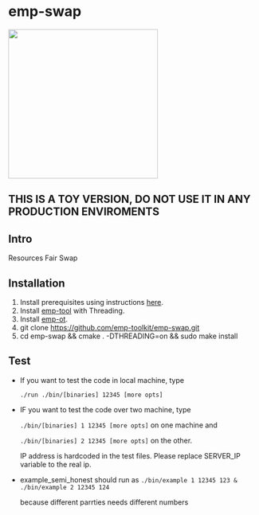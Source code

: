 # emp-swap

<img src="https://raw.githubusercontent.com/emp-toolkit/emp-readme/master/art/logo-full.jpg" width=300px/>

## THIS IS A TOY VERSION, DO NOT USE IT IN ANY PRODUCTION ENVIROMENTS 

## Intro

Resources Fair Swap

## Installation

1. Install prerequisites using instructions [here](https://github.com/emp-toolkit/emp-readme).
2. Install [emp-tool](https://github.com/emp-toolkit/emp-tool) with Threading.
3. Install [emp-ot](https://github.com/emp-toolkit/emp-ot).
4. git clone https://github.com/emp-toolkit/emp-swap.git
5. cd emp-swap && cmake . -DTHREADING=on && sudo make install

## Test

* If you want to test the code in local machine, type

   `./run ./bin/[binaries] 12345 [more opts]`
* IF you want to test the code over two machine, type

  `./bin/[binaries] 1 12345 [more opts]` on one machine and 
  
  `./bin/[binaries] 2 12345 [more opts]` on the other.
  
  IP address is hardcoded in the test files. Please replace
  SERVER_IP variable to the real ip.

* example_semi_honest should run as 
	`./bin/example 1 12345 123 & ./bin/example 2 12345 124`
	
	because different parrties needs different numbers

